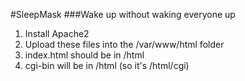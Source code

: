 #SleepMask
###Wake up without waking everyone up

1. Install Apache2
2. Upload these files into the /var/www/html folder
3. index.html should be in /html
4. cgi-bin will be in /html (so it's /html/cgi)